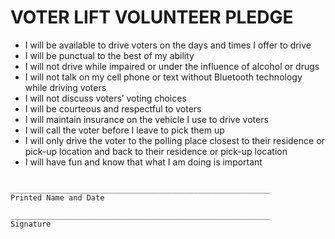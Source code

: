 # VOTER LIFT VOLUNTEER PLEDGE

* I will be available to drive voters on the days and times I offer to drive
* I will be punctual to the best of my ability
* I will not drive while impaired or under the influence of alcohol or drugs
* I will not talk on my cell phone or text without Bluetooth technology while driving voters
* I will not discuss voters’ voting choices
* I will be courteous and respectful to voters
* I will maintain insurance on the vehicle I use to drive voters
* I will call the voter before I leave to pick them up
* I will only drive the voter to the polling place closest to their residence or pick-up location and back to their residence or pick-up location
* I will have fun and know that what I am doing is important


```

__________________________________________________________ 
Printed Name and Date

__________________________________________________________ 
Signature
```
